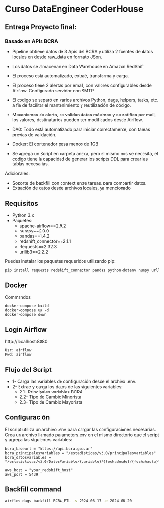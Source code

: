 # Curso DataEngineer CoderHouse

## Entrega Proyecto final:

### Basado en APIs BCRA

- Pipeline obtiene datos de 3 Apis del BCRA y utiliza 2 fuentes de datos locales en desde raw_data en formato JSon.

- Los datos se almacenan en Data Warehouse en Amazon RedShift

- El proceso está automatizado, extraé, transforma y carga.

- El proceso tiene 2 alertas por email, con valores configurables desde Airflow. Configurado servidor con SMTP

- El codigo se separó en varios archivos Python, dags, helpers, tasks, etc. a fin de facilitar el mantenimiento y reutilización de código.

- Mecanismos de alerta, se validan datos máximos y se notifica por mail, los valores, destinatarios pueden ser modificados desde Airflow.

- DAG: Todo está automatizado para iniciar correctamente, con tareas previas de validación.

- Docker: El contenedor pesa menos de 1GB

- Se agrega un Script en carpeta anexa, pero el mismo nos se necesita, el codigo tiene la capacidad de generar los scripts DDL para crear las tablas necesarias.

Adicionales:
- Soporte de backfill con context entre tareas, para compartir datos.
- Extración de datos desde archivos locales, ya mencionado

## Requisitos

- Python 3.x
- Paquetes:
  - apache-airflow==2.9.2
  - numpy==2.0.0
  - pandas==1.4.2
  - redshift_connector==2.1.1
  - Requests==2.32.3
  - urllib3==2.2.2

Puedes instalar los paquetes requeridos utilizando pip:

```sh
pip install requests redshift_connector pandas python-dotenv numpy urllib3
```

## Docker
Commandos
```
docker-compose build
docker-compose up -d
docker-compose down
```

## Login Airflow
http://localhost:8080
```
Usr: airflow
Pwd: airflow
```

## Flujo del Script

- 1- Carga las variables de configuración desde el archivo .env.
- 2- Extrae y carga los datos de las siguientes variables:
  - 2.1- Principales variables BCRA
  - 2.2- Tipo de Cambio Minorista
  - 2.3- Tipo de Cambio Mayorista



## Configuración
El script utiliza un archivo .env para cargar las configuraciones necesarias. Crea un archivo llamado parameters.env en el mismo directorio que el script y agrega las siguientes variables:

```
bcra_baseurl = "https://api.bcra.gob.ar"
bcra_principalesvariables = "/estadisticas/v2.0/principalesvariables"
bcra_datosvariables = "/estadisticas/v2.0/DatosVariable/{variable}/{fechadesde}/{fechahasta}"

aws_host = "your_redshift_host"
aws_port = 5439
```

## Backfill command
``` bash
airflow dags backfill BCRA_ETL -s 2024-06-17 -e 2024-06-20
```